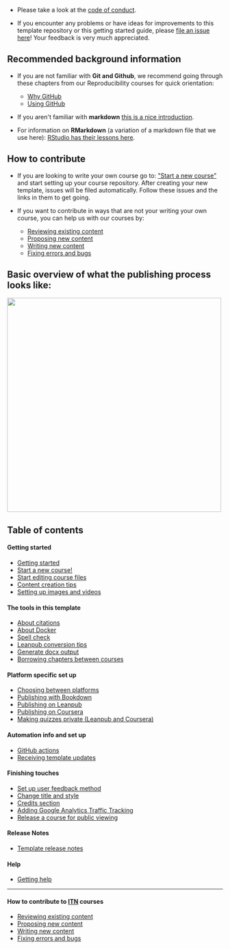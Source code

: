 - Please take a look at the [code of conduct](https://github.com/jhudsl/OTTR_Template/blob/main/code_of_conduct.md).

- If you encounter any problems or have ideas for improvements to this template repository or this getting started guide, please [file an issue here](https://github.com/jhudsl/OTTR_Template/issues/new/choose)! Your feedback is very much appreciated.

## Recommended background information
- If you are not familiar with **Git and Github**, we recommend going through these chapters from our Reproducibility courses for quick orientation:
  - [Why GitHub](https://jhudatascience.org/Reproducibility_in_Cancer_Informatics/making-your-project-open-source-with-github.html)
  - [Using GitHub](https://jhudatascience.org/Adv_Reproducibility_in_Cancer_Informatics/using-version-control-with-github.html)

- If you aren't familiar with **markdown** [this is a nice introduction](https://www.markdownguide.org/getting-started/).  

- For information on **RMarkdown** (a variation of a markdown file that we use here): [RStudio has their lessons here](https://rmarkdown.rstudio.com/lesson-1.html).

## How to contribute

- If you are looking to write your own course go to: ["Start a new course"](https://github.com/jhudsl/OTTR_Template/wiki/Start-a-new-course) and start setting up your course repository. After creating your new template, issues will be filed automatically. Follow these issues and the links in them to get going.

- If you want to contribute in ways that are not your writing your own course, you can help us with our courses by:
  - [Reviewing existing content](https://github.com/jhudsl/OTTR_Template/wiki/Reviewing-existing-content)
  - [Proposing new content](https://github.com/jhudsl/OTTR_Template/wiki/Proposing-new-content)
  - [Writing new content](https://github.com/jhudsl/OTTR_Template/wiki/Writing-new-content)
  - [Fixing errors and bugs](https://github.com/jhudsl/OTTR_Template/wiki/Fixing-errors-and-bugs)

## Basic overview of what the publishing process looks like:
<img src="https://docs.google.com/presentation/d/18k_QN7l6zqZQXoiRfKWzcYFXNXJJEo6j4daYGoc3UcU/export/png?id=18k_QN7l6zqZQXoiRfKWzcYFXNXJJEo6j4daYGoc3UcU&pageid=gf4fcf6569c_2_60" width="500"/>


## Table of contents

#### Getting started
- [Getting started](https://github.com/jhudsl/OTTR_Template/wiki/Getting-started)
- [Start a new course!](https://github.com/jhudsl/OTTR_Template/wiki/Start-a-new-course)
- [Start editing course files](https://github.com/jhudsl/OTTR_Template/wiki/Start-editing-your-course)
- [Content creation tips](https://github.com/jhudsl/OTTR_Template/wiki/Content-creation-tips)
- [Setting up images and videos](https://github.com/jhudsl/OTTR_Template/wiki/Setting-up-images-and-graphics)

#### The tools in this template
- [About citations](https://github.com/jhudsl/OTTR_Template/wiki/Citations)
- [About Docker](https://github.com/jhudsl/OTTR_Template/wiki/Using-Docker)
- [Spell check](https://github.com/jhudsl/OTTR_Template/wiki/Spell-check)
- [Leanpub conversion tips](https://github.com/jhudsl/OTTR_Template/wiki/Leanpub-conversion-tips)
- [Generate docx output](https://github.com/jhudsl/OTTR_Template/wiki/Generate-docx-output)
- [Borrowing chapters between courses](https://github.com/jhudsl/OTTR_Template/wiki/Borrowing-chapters-between-courses)

#### Platform specific set up
- [Choosing between platforms](https://github.com/jhudsl/OTTR_Template/wiki/Choosing-publishing-platforms)
- [Publishing with Bookdown](https://github.com/jhudsl/OTTR_Template/wiki/Publishing-with-Bookdown)
- [Publishing on Leanpub](https://github.com/jhudsl/OTTR_Template/wiki/Publishing-on-Leanpub)
- [Publishing on Coursera](https://github.com/jhudsl/OTTR_Template/wiki/Publishing-on-Coursera)
- [Making quizzes private (Leanpub and Coursera)](https://github.com/jhudsl/OTTR_Template/wiki/Making-quizzes-private)

#### Automation info and set up
- [GitHub actions](https://github.com/jhudsl/OTTR_Template/wiki/How-to-set-up-and-customize-GitHub-actions-robots)
- [Receiving template updates](https://github.com/jhudsl/OTTR_Template/wiki/Receiving-template-updates)

#### Finishing touches
- [Set up user feedback method](https://github.com/jhudsl/OTTR_Template/wiki/Set-up-feedback-method)
- [Change title and style](https://github.com/jhudsl/OTTR_Template/wiki/Change-Title-and-style)
- [Credits section](https://github.com/jhudsl/OTTR_Template/wiki/How-to-give-credits)
- [Adding Google Analytics Traffic Tracking](https://github.com/jhudsl/OTTR_Template/wiki/Google-Analytics)
- [Release a course for public viewing](https://github.com/jhudsl/OTTR_Template/wiki/Release-a-course-for-public-viewing)

#### Release Notes
- [Template release notes](https://github.com/jhudsl/OTTR_Template/releases)

#### Help
- [Getting help](https://github.com/jhudsl/OTTR_Template/wiki/Getting-Help-(Google-Group))

***

#### How to contribute to [ITN](https://www.itcrtraining.org/) courses
- [Reviewing existing content](https://github.com/jhudsl/OTTR_Template/wiki/Reviewing-existing-content)
- [Proposing new content](https://github.com/jhudsl/OTTR_Template/wiki/Proposing-new-content)
- [Writing new content](https://github.com/jhudsl/OTTR_Template/wiki/Writing-new-content)
- [Fixing errors and bugs](https://github.com/jhudsl/OTTR_Template/wiki/Fixing-errors-and-bugs)
